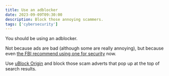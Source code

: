 ```yaml
---
title: Use an adblocker
date: 2023-09-09T09:30:00
description: Block those annoying scammers.
tags: ['cybersecurity']
---
```


You should be using an adblocker. 

Not because ads are bad (although some are really annoying), but because even [the FBI recommend using one for security](https://techcrunch.com/2022/12/22/fbi-ad-blocker/?guccounter=1) now.

Use [uBlock Origin](https://ublockorigin.com/) and block those scam adverts that pop up at the top of search results.

